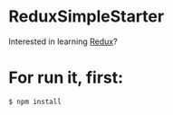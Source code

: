 # ReduxSimpleStarter

Interested in learning [Redux](https://www.udemy.com/react-redux/)?

# For run it, first:

```sh
$ npm install 
```


